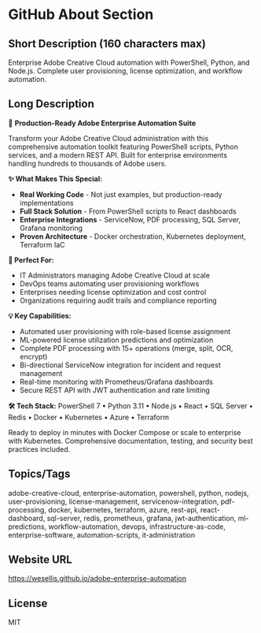 # GitHub About Section

## Short Description (160 characters max)
Enterprise Adobe Creative Cloud automation with PowerShell, Python, and Node.js. Complete user provisioning, license optimization, and workflow automation.

## Long Description
🚀 **Production-Ready Adobe Enterprise Automation Suite**

Transform your Adobe Creative Cloud administration with this comprehensive automation toolkit featuring PowerShell scripts, Python services, and a modern REST API. Built for enterprise environments handling hundreds to thousands of Adobe users.

**✨ What Makes This Special:**
- **Real Working Code** - Not just examples, but production-ready implementations
- **Full Stack Solution** - From PowerShell scripts to React dashboards
- **Enterprise Integrations** - ServiceNow, PDF processing, SQL Server, Grafana monitoring
- **Proven Architecture** - Docker orchestration, Kubernetes deployment, Terraform IaC

**🎯 Perfect For:**
- IT Administrators managing Adobe Creative Cloud at scale
- DevOps teams automating user provisioning workflows
- Enterprises needing license optimization and cost control
- Organizations requiring audit trails and compliance reporting

**💡 Key Capabilities:**
- Automated user provisioning with role-based license assignment
- ML-powered license utilization predictions and optimization
- Complete PDF processing with 15+ operations (merge, split, OCR, encrypt)
- Bi-directional ServiceNow integration for incident and request management
- Real-time monitoring with Prometheus/Grafana dashboards
- Secure REST API with JWT authentication and rate limiting

**🛠️ Tech Stack:**
PowerShell 7 • Python 3.11 • Node.js • React • SQL Server • Redis • Docker • Kubernetes • Azure • Terraform

Ready to deploy in minutes with Docker Compose or scale to enterprise with Kubernetes. Comprehensive documentation, testing, and security best practices included.

## Topics/Tags
adobe-creative-cloud, enterprise-automation, powershell, python, nodejs, user-provisioning, license-management, servicenow-integration, pdf-processing, docker, kubernetes, terraform, azure, rest-api, react-dashboard, sql-server, redis, prometheus, grafana, jwt-authentication, ml-predictions, workflow-automation, devops, infrastructure-as-code, enterprise-software, automation-scripts, it-administration

## Website URL
https://wesellis.github.io/adobe-enterprise-automation

## License
MIT
